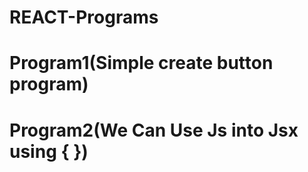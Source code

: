 # REACT-Programs
# Program1(Simple create button program) 
# Program2(We Can Use Js into Jsx using { })
